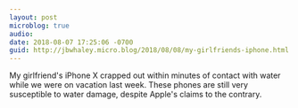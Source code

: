 ```yaml
---
layout: post
microblog: true
audio: 
date: 2018-08-07 17:25:06 -0700
guid: http://jbwhaley.micro.blog/2018/08/08/my-girlfriends-iphone.html
---
```

My girlfriend's iPhone X crapped out within minutes of contact with water while we were on vacation last week. These phones are still very susceptible to water damage, despite Apple's claims to the contrary.
